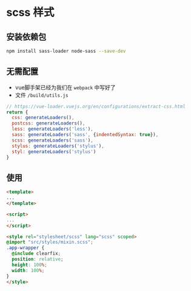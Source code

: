 # scss 样式

## 安装依赖包

```bash
npm install sass-loader node-sass --save-dev
```

## 无需配置

* vue脚手架已经为我们在 `webpack` 中写好了
* 文件 `/build/utils.js`

```js
// https://vue-loader.vuejs.org/en/configurations/extract-css.html
return {
  css: generateLoaders(),
  postcss: generateLoaders(),
  less: generateLoaders('less'),
  sass: generateLoaders('sass', {indentedSyntax: true}),
  scss: generateLoaders('sass'),
  stylus: generateLoaders('stylus'),
  styl: generateLoaders('stylus')
}
```

## 使用

```html
<template>
...
</template>

<script>
...
</script>

<style rel="stylesheet/scss" lang="scss" scoped>
@import "src/styles/mixin.scss";
.app-wrapper {
  @include clearfix;
  position: relative;
  height: 100%;
  width: 100%;
}
</style>
```
